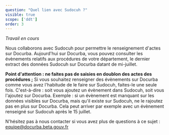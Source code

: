 ```yaml
---
question: "Quel lien avec Sudocuh ?"
visible: true
scope: ['ddt']
order: 3
---
```


*Travail en cours*

Nous collaborons avec Sudocuh pour permettre le renseignement d'actes sur Docurba. 
Aujourd'hui sur Docurba, vous pouvez consulter les évènements relatifs aux procédures de votre département, le dernier extract des données Sudocuh sur Docurba datant de mi-juillet.

**Point d'attention : ne faites pas de saisies en doublon des actes des procédures ;** 
Si vous souhaitez renseigner des évènements sur Docurba comme vous avez l'habitude de le faire sur Sudocuh, faites-le une seule fois. C'est-à-dire : soit vous ajoutez un évènement dans Sudocuh, soit vous l'ajoutez sur Docurba. 
Exemple : si un évènement est manquant sur les données visibles sur Docurba, mais qu'il existe sur Sudocuh, ne le rajoutez pas en plus sur Docurba. Cela peut arriver par exemple avec un évènement renseigné sur Sudocuh après le 15 juillet.

N'hésitez pas à nous contacter si vous avez plus de questions à ce sujet : equipe@docurba.beta.gouv.fr 

